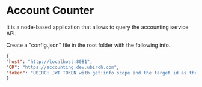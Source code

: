 # Account Counter

It is a node-based application that allows to query the accounting service API.

Create a "config.json" file in the root folder with the following info.

```json
{
"host": "http://localhost:8081",
"OR": "https://accounting.dev.ubirch.com",
"token": "UBIRCH JWT TOKEN with get:info scope and the target id as the identity id"
}
```
